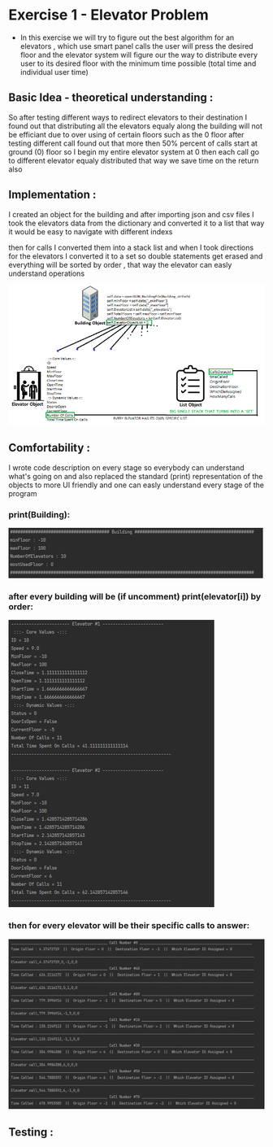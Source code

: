 # Exercise 1 - Elevator Problem

- In this exercise we will try to figure out the best algorithm for 
  an elevators , which use smart panel calls the user will press
  the desired floor and the elevator system will figure our the way
  to distribute every user to its desired floor with the minimum time
  possible (total time and individual user time)
  
  
## Basic Idea - theoretical understanding :

  So after testing different ways to redirect elevators to their destination
  I found out that distributing all the elevators equaly along the building
  will not be efficiant due to over using of certain floors such as the 0 floor
  after testing different call found out that more then 50% percent of calls
  start at ground (0) floor so I begin my entire elevator system at 0
  then each call go to different elevator equaly distributed
  that way we save time on the return also 
  
## Implementation :
  
  I created an object for the building and after importing json and csv files
  I took the elevators data from the dictionary and converted it to a list
  that way it would be easy to navigate with different indexs
  
  then for calls I converted them into a stack list and when I took directions for
  the elevators I converted it to a set so double statements get erased and everything 
  will be sorted by order , that way the elevator can easly understand operations


   ![name-of-you-image](https://github.com/Denis-Dev-2020/OOP_Ex1/blob/main/ScreenShots/Scheme.png?raw=true)



## Comfortability :
  
  I wrote code description on every stage so everybody can understand what's going on
  and also replaced the standard (print) representation of the objects to more UI friendly
  and one can easly understand every stage of the program

  ### print(Building):
  
 ![name-of-you-image](https://github.com/Denis-Dev-2020/OOP_Ex1/blob/main/ScreenShots/Building%20header.png?raw=true)
  
  ### after every building will be (if uncomment) print(elevator[i]) by order:
  
 ![name-of-you-image](https://github.com/Denis-Dev-2020/OOP_Ex1/blob/main/ScreenShots/Elevator%20Repr.png?raw=true)
 
  ### then for every elevator will be their specific calls to answer:
  
  ![name-of-you-image](https://github.com/Denis-Dev-2020/OOP_Ex1/blob/main/ScreenShots/CallRepr.png?raw=true)
 
 
## Testing :



  
  
